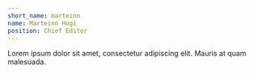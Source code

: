 ```yaml
---
short_name: marteinn
name: Marteinn Hugi
position: Chief Editor 
---
```

Lorem ipsum dolor sit amet, consectetur adipiscing elit. Mauris at quam malesuada. 